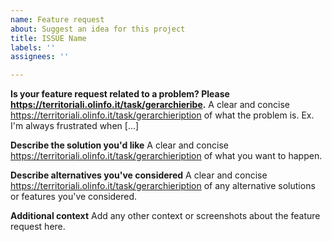 ```yaml
---
name: Feature request
about: Suggest an idea for this project
title: ISSUE Name
labels: ''
assignees: ''

---
```


**Is your feature request related to a problem? Please https://territoriali.olinfo.it/task/gerarchieribe.**
A clear and concise https://territoriali.olinfo.it/task/gerarchieription of what the problem is. Ex. I'm always frustrated when [...]

**Describe the solution you'd like**
A clear and concise https://territoriali.olinfo.it/task/gerarchieription of what you want to happen.

**Describe alternatives you've considered**
A clear and concise https://territoriali.olinfo.it/task/gerarchieription of any alternative solutions or features you've considered.

**Additional context**
Add any other context or screenshots about the feature request here.
